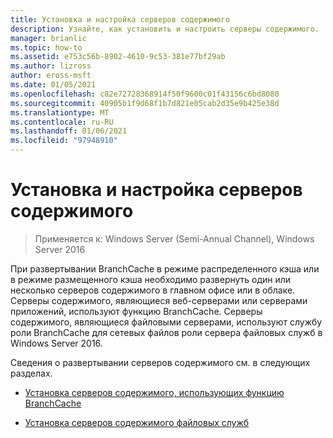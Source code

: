 ```yaml
---
title: Установка и настройка серверов содержимого
description: Узнайте, как установить и настроить серверы содержимого.
manager: brianlic
ms.topic: how-to
ms.assetid: e753c56b-8902-4610-9c53-381e77bf29ab
ms.author: lizross
author: eross-msft
ms.date: 01/05/2021
ms.openlocfilehash: c82e72728368914f50f9600c01f43156c6bd8080
ms.sourcegitcommit: 40905b1f9d68f1b7d821e05cab2d35e9b425e38d
ms.translationtype: MT
ms.contentlocale: ru-RU
ms.lasthandoff: 01/06/2021
ms.locfileid: "97948910"
---
```

# <a name="install-and-configure-content-servers"></a>Установка и настройка серверов содержимого

>Применяется к: Windows Server (Semi-Annual Channel), Windows Server 2016

При развертывании BranchCache в режиме распределенного кэша или в режиме размещенного кэша необходимо развернуть один или несколько серверов содержимого в главном офисе или в облаке. Серверы содержимого, являющиеся веб-серверами или серверами приложений, используют функцию BranchCache. Серверы содержимого, являющиеся файловыми серверами, используют службу роли BranchCache для сетевых файлов роли сервера файловых служб в Windows Server 2016.

Сведения о развертывании серверов содержимого см. в следующих разделах.

-   [Установка серверов содержимого, использующих функцию BranchCache](../../branchcache/deploy/Install-Content-Servers-that-Use-the-BranchCache-Feature.md)

-   [Установка серверов содержимого файловых служб](../../branchcache/deploy/Install-File-Services-Content-Servers.md)



